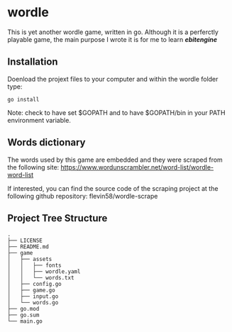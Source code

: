 # wordle

This is yet another wordle game, written in go.
Although it is a perferctly playable game, the main purpose I wrote it is for
me to learn ***ebitengine***

## Installation

Doenload the projext files to your computer and within the wordle folder type:

```
go install
```

Note: check to have set $GOPATH and to have $GOPATH/bin in your PATH environment variable.

## Words dictionary

The words used by this game are embedded and they were scraped from the following site:
https://www.wordunscrambler.net/word-list/wordle-word-list

If interested, you can find the source code of the scraping project at the following github repository: flevin58/wordle-scrape


## Project Tree Structure

```
.
├── LICENSE
├── README.md
├── game
│   ├── assets
│   │   ├── fonts
│   │   ├── wordle.yaml
│   │   └── words.txt
│   ├── config.go
│   ├── game.go
│   ├── input.go
│   └── words.go
├── go.mod
├── go.sum
└── main.go
```

